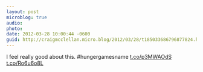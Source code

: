 ```yaml
---
layout: post
microblog: true
audio: 
photo: 
date: 2012-03-28 10:00:44 -0600
guid: http://craigmcclellan.micro.blog/2012/03/28/t185033686796877824.html
---
```

I feel really good about this. #hungergamesname
[t.co/p3MWAOdS](http://t.co/p3MWAOdS) [t.co/Ro6u6o8L](http://t.co/Ro6u6o8L)
